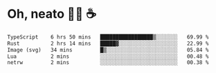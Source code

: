 # Oh, neato 🧑‍💻 ☕

<!--START_SECTION:waka-->

```txt
TypeScript    6 hrs 50 mins   █████████████████▒░░░░░░░   69.99 %
Rust          2 hrs 14 mins   █████▓░░░░░░░░░░░░░░░░░░░   22.99 %
Image (svg)   34 mins         █▒░░░░░░░░░░░░░░░░░░░░░░░   05.84 %
Lua           2 mins          ░░░░░░░░░░░░░░░░░░░░░░░░░   00.48 %
netrw         2 mins          ░░░░░░░░░░░░░░░░░░░░░░░░░   00.38 %
```

<!--END_SECTION:waka-->

